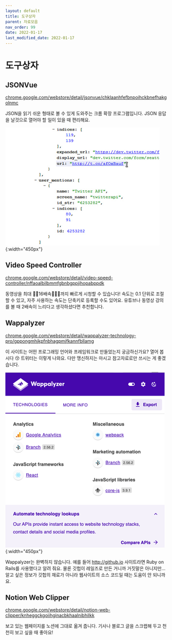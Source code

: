 ```yaml
---
layout: default
title: 도구상자
parent: 자료모음
nav_order: 99
date: 2022-01-17
last_modified_date: 2022-01-17
---
```


# 도구상자

## JSONVue

[chrome.google.com/webstore/detail/jsonvue/chklaanhfefbnpoihckbnefhakgolnmc][jsonvue]

[jsonvue]: https://chrome.google.com/webstore/detail/jsonvue/chklaanhfefbnpoihckbnefhakgolnmc

JSON을 읽기 쉬운 형태로 볼 수 있게 도와주는 크롬 확장 프로그램입니다. JSON 응답을 날것으로 열어야 할 일이 있을 때 편리해요.

![jsonvue](/assets/images/programming/resources/tools/IMG_1850.PNG){:width="450px"}

## Video Speed Controller

[chrome.google.com/webstore/detail/video-speed-controller/nffaoalbilbmmfgbnbgppjihopabppdk][video-speed-controller]

[video-speed-controller]: https://chrome.google.com/webstore/detail/video-speed-controller/nffaoalbilbmmfgbnbgppjihopabppdk

동영상을 최대 🏃🏻16배속🏃🏻‍♀️까지 빠르게 시청할 수 있습니다! 속도는 0.1 단위로 조절할 수 있고, 자주 사용하는 속도는 단축키로 등록할 수도 있어요. 유튜브나 동영상 강의를 볼 때 2배속이 느리다고 생각하셨다면 추천합니다.

## Wappalyzer

[chrome.google.com/webstore/detail/wappalyzer-technology-pro/gppongmhjkpfnbhagpmjfkannfbllamg][wappalyzer]

[wappalyzer]: https://chrome.google.com/webstore/detail/wappalyzer-technology-pro/gppongmhjkpfnbhagpmjfkannfbllamg

이 사이트는 어떤 프로그래밍 언어와 프레임워크로 만들었는지 궁금하신가요? 열어 봅시다 😚 트위터는 이렇게 나와요. 다만 맹신하지는 마시고 참고자료로만 쓰시는 게 좋겠습니다.

![Wappalyzer](/assets/images/programming/resources/tools/IMG_1851.PNG){:width="450px"}

Wappalyzer는 완벽하지 않습니다. 예를 들어 http://github.io 사이트라면 Ruby on Rails를 사용했다고 알려 줘요. 물론 깃헙이 레일즈로 만든 거니까 거짓말은 아니지만... 알고 싶은 정보가 깃헙의 재료가 아니라 웹사이트의 소스 코드일 때는 도움이 안 되니까요.

## Notion Web Clipper

[chrome.google.com/webstore/detail/notion-web-clipper/knheggckgoiihginacbkhaalnibhilkk][notion-web-clipper]

[notion-web-clipper]: https://chrome.google.com/webstore/detail/notion-web-clipper/knheggckgoiihginacbkhaalnibhilkk

보고 있는 웹페이지를 노션에 그대로 옮겨 줍니다. 기사나 블로그 글을 스크랩해 두고 천천히 보고 싶을 때 좋아요!
